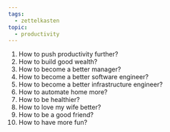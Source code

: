 ```yaml
---
tags:
  - zettelkasten
topic:
  - productivity
---
```

1. How to push productivity further?
2. How to build good wealth?
3. How to become a better manager?
4. How to become a better software engineer?
5. How to become a better infrastructure engineer?
6. How to automate home more?
7. How to be healthier?
8. How to love my wife better?
9. How to be a good friend?
10. How to have more fun?